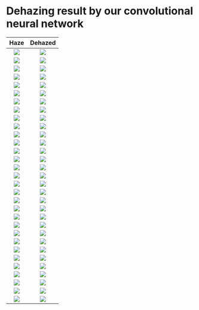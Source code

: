 # Dehazing result by our convolutional neural network

Haze             |  Dehazed
:-------------------------:|:-------------------------:
![](./imgs/hazing/0003.jpg)|![](./imgs/dehazed/0003.jpg)
![](./imgs/hazing/0005.jpg)|![](./imgs/dehazed/0005.jpg)
![](./imgs/hazing/0007.jpg)|![](./imgs/dehazed/0007.jpg)
![](./imgs/hazing/0009.jpg)|![](./imgs/dehazed/0009.jpg)
![](./imgs/hazing/0010.jpg)|![](./imgs/dehazed/0010.jpg)
![](./imgs/hazing/0011.jpg)|![](./imgs/dehazed/0011.jpg)
![](./imgs/hazing/0012.jpg)|![](./imgs/dehazed/0012.jpg)
![](./imgs/hazing/0013.jpg)|![](./imgs/dehazed/0013.jpg)
![](./imgs/hazing/0016.jpg)|![](./imgs/dehazed/0016.jpg)
![](./imgs/hazing/0021.jpg)|![](./imgs/dehazed/0021.jpg)
![](./imgs/hazing/0025.jpg)|![](./imgs/dehazed/0025.jpg)
![](./imgs/hazing/0027.jpg)|![](./imgs/dehazed/0027.jpg)
![](./imgs/hazing/0029.jpg)|![](./imgs/dehazed/0029.jpg)
![](./imgs/hazing/0030.jpg)|![](./imgs/dehazed/0030.jpg)
![](./imgs/hazing/0035.jpg)|![](./imgs/dehazed/0035.jpg)
![](./imgs/hazing/0036.jpg)|![](./imgs/dehazed/0036.jpg)
![](./imgs/hazing/0039.jpg)|![](./imgs/dehazed/0039.jpg)
![](./imgs/hazing/0045.jpg)|![](./imgs/dehazed/0045.jpg)
![](./imgs/hazing/0046.jpg)|![](./imgs/dehazed/0046.jpg)
![](./imgs/hazing/0047.jpg)|![](./imgs/dehazed/0047.jpg)
![](./imgs/hazing/0048.jpg)|![](./imgs/dehazed/0048.jpg)
![](./imgs/hazing/0049.jpg)|![](./imgs/dehazed/0049.jpg)
![](./imgs/hazing/0052.jpg)|![](./imgs/dehazed/0052.jpg)
![](./imgs/hazing/0055.jpg)|![](./imgs/dehazed/0055.jpg)
![](./imgs/hazing/0056.jpg)|![](./imgs/dehazed/0056.jpg)
![](./imgs/hazing/0057.jpg)|![](./imgs/dehazed/0057.jpg)
![](./imgs/hazing/0060.jpg)|![](./imgs/dehazed/0060.jpg)
![](./imgs/hazing/0061.jpg)|![](./imgs/dehazed/0061.jpg)
![](./imgs/hazing/0062.jpg)|![](./imgs/dehazed/0062.jpg)
![](./imgs/hazing/0065.jpg)|![](./imgs/dehazed/0065.jpg)
![](./imgs/hazing/0067.jpg)|![](./imgs/dehazed/0067.jpg)